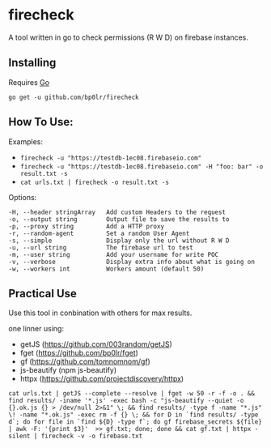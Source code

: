 # firecheck

A tool written in go to check permissions (R W D) on firebase instances.

## Installing

Requires [Go](https://golang.org/dl/)

`go get -u github.com/bp0lr/firecheck`

## How To Use:

Examples: 
- `firecheck -u "https://testdb-1ec08.firebaseio.com"`
- `firecheck -u "https://testdb-1ec08.firebaseio.com" -H "foo: bar" -o result.txt -s`
- `cat urls.txt | firecheck -o result.txt -s`

Options:
```
-H, --header stringArray   Add custom Headers to the request
-o, --output string        Output file to save the results to
-p, --proxy string         Add a HTTP proxy
-r, --random-agent         Set a random User Agent
-s, --simple               Display only the url without R W D
-u, --url string           The firebase url to test
-m, --user string          Add your username for write POC
-v, --verbose              Display extra info about what is going on
-w, --workers int          Workers amount (default 50)
```

## Practical Use

Use this tool in conbination with others for max results.

one linner using:
  - getJS (https://github.com/003random/getJS)
  - fget (https://github.com/bp0lr/fget)
  - gf (https://github.com/tomnomnom/gf)
  - js-beautify (npm js-beautify)
  - httpx (https://github.com/projectdiscovery/httpx)

```cat urls.txt | getJS --complete --resolve | fget -w 50 -r -f -o . && find results/ -iname '*.js' -exec bash -c "js-beautify --quiet -o {}.ok.js {} > /dev/null 2>&1" \; && find results/ -type f -name "*.js" \! -name "*.ok.js" -exec rm -f {} \; && for D in `find results/ -type d`; do for file in `find ${D} -type f`; do gf firebase_secrets ${file} | awk -F: '{print $3}'  >> gf.txt; done; done && cat gf.txt | httpx -silent | firecheck -v -o firebase.txt```
